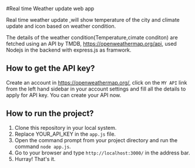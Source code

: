 #Real time Weather update web app

Real time weather update ,will show temperature of the city and climate update and icon based on weather condition.

The details of the weather condition(Temperature,cimate conditon) are fetched using an API by TMDB, https://openweathermap.org/api, used Nodejs in the backend with express.js as framwork. 

## How to get the API key?

Create an account in https://openweathermap.org/, click on the `MY API` link from the left hand sidebar in your account settings and fill all the details to apply for API key. You can create your API now.

## How to run the project?

1. Clone this repository in your local system.
2. Replace YOUR_API_KEY in the `app.js` file.
3. Open the command prompt from your project directory and run the command `node app.js`.
4. Go to your browser and type `http://localhost:3000/` in the address bar.
5. Hurray! That's it.
